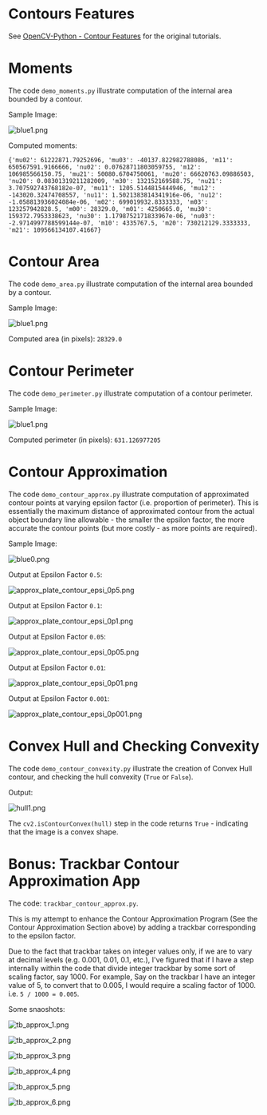 # Contours Features

See [OpenCV-Python - Contour Features](https://opencv-python-tutroals.readthedocs.org/en/latest/py_tutorials/py_imgproc/py_contours/py_contour_features/py_contour_features.html#contour-features) for the original tutorials.

# Moments

The code `demo_moments.py` illustrate computation of the internal area bounded by a contour.

Sample Image:

![blue1.png](./screenshots/blue1.png)

Computed moments:

```
{'mu02': 61222871.79252696, 'mu03': -40137.822982788086, 'm11': 650567591.9166666, 'nu02': 0.07628711803059755, 'm12': 106985566150.75, 'mu21': 50080.6704750061, 'mu20': 66620763.09886503, 'nu20': 0.08301319211282009, 'm30': 132152169588.75, 'nu21': 3.707592743768182e-07, 'mu11': 1205.5144815444946, 'mu12': -143020.32474708557, 'nu11': 1.5021383814341916e-06, 'nu12': -1.058813936024084e-06, 'm02': 699019932.8333333, 'm03': 123257942828.5, 'm00': 28329.0, 'm01': 4250665.0, 'mu30': 159372.7953338623, 'nu30': 1.1798752171833967e-06, 'nu03': -2.9714997788599144e-07, 'm10': 4335767.5, 'm20': 730212129.3333333, 'm21': 109566134107.41667}
```

# Contour Area

The code `demo_area.py` illustrate computation of the internal area bounded by a contour.

Sample Image:

![blue1.png](./screenshots/blue1.png)

Computed area (in pixels): `28329.0`

# Contour Perimeter

The code `demo_perimeter.py` illustrate computation of a contour perimeter.

Sample Image:

![blue1.png](./screenshots/blue1.png)

Computed perimeter (in pixels): `631.126977205`

# Contour Approximation

The code `demo_contour_approx.py` illustrate computation of approximated contour points at varying epsilon factor (i.e. proportion of perimeter). This is essentially the maximum distance of approximated contour from the actual object boundary line allowable - the smaller the epsilon factor, the more accurate the contour points (but more costly - as more points are required).

Sample Image:

![blue0.png](./screenshots/blue0.png)

Output at Epsilon Factor `0.5`:

![approx_plate_contour_epsi_0p5.png](./screenshots/approx_plate_contour_epsi_0p5.png)

Output at Epsilon Factor `0.1`:

![approx_plate_contour_epsi_0p1.png](./screenshots/approx_plate_contour_epsi_0p1.png)

Output at Epsilon Factor `0.05`:

![approx_plate_contour_epsi_0p05.png](./screenshots/approx_plate_contour_epsi_0p05.png)

Output at Epsilon Factor `0.01`:

![approx_plate_contour_epsi_0p01.png](./screenshots/approx_plate_contour_epsi_0p01.png)

Output at Epsilon Factor `0.001`:

![approx_plate_contour_epsi_0p001.png](./screenshots/approx_plate_contour_epsi_0p001.png)

# Convex Hull and Checking Convexity

The code `demo_contour_convexity.py` illustrate the creation of Convex Hull contour, and checking the hull convexity (`True` or `False`).

Output:

![hull1.png](./screenshots/hull1.png)

The `cv2.isContourConvex(hull)` step in the code returns `True` - indicating that the image is a convex shape.

# Bonus: Trackbar Contour Approximation App

The code: `trackbar_contour_approx.py`.

This is my attempt to enhance the Contour Approximation Program (See the Contour Approximation Section above) by adding a trackbar corresponding to the epsilon factor.

Due to the fact that trackbar takes on integer values only, if we are to vary at decimal levels (e.g. 0.001, 0.01, 0.1, etc.), I've figured that if I have a step internally within the code that divide integer trackbar by some sort of scaling factor, say 1000. For example, Say on the trackbar I have an integer value of 5, to convert that to 0.005, I would require a scaling factor of 1000. i.e. `5 / 1000 = 0.005`.

Some snaoshots:

![tb_approx_1.png](./screenshots/tb_approx_1.png)

![tb_approx_2.png](./screenshots/tb_approx_2.png)

![tb_approx_3.png](./screenshots/tb_approx_3.png)

![tb_approx_4.png](./screenshots/tb_approx_4.png)

![tb_approx_5.png](./screenshots/tb_approx_5.png)

![tb_approx_6.png](./screenshots/tb_approx_6.png)

